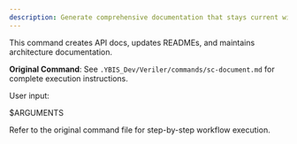 ```yaml
---
description: Generate comprehensive documentation that stays current with code
---
```


This command creates API docs, updates READMEs, and maintains architecture documentation.

**Original Command**: See `.YBIS_Dev/Veriler/commands/sc-document.md` for complete execution instructions.

User input:

$ARGUMENTS

Refer to the original command file for step-by-step workflow execution.
